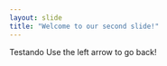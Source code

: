 ```yaml
---
layout: slide
title: "Welcome to our second slide!"
---
```

Testando
Use the left arrow to go back!
